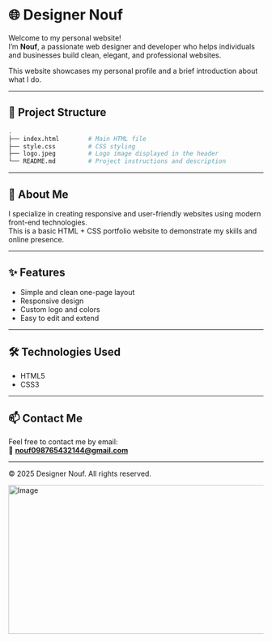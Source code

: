 

# 🌐 Designer Nouf

Welcome to my personal website!  
I’m **Nouf**, a passionate web designer and developer who helps individuals and businesses build clean, elegant, and professional websites.

This website showcases my personal profile and a brief introduction about what I do.

---

## 📁 Project Structure

```bash
.
├── index.html        # Main HTML file
├── style.css         # CSS styling
├── logo.jpeg         # Logo image displayed in the header
└── README.md         # Project instructions and description
```

---

## 🧠 About Me

I specialize in creating responsive and user-friendly websites using modern front-end technologies.  
This is a basic HTML + CSS portfolio website to demonstrate my skills and online presence.

---

## ✨ Features

- Simple and clean one-page layout
- Responsive design
- Custom logo and colors
- Easy to edit and extend

---

## 🛠 Technologies Used

- HTML5
- CSS3

---

## 📫 Contact Me

Feel free to contact me by email:  
📧 **nouf098765432144@gmail.com**

---

© 2025 Designer Nouf. All rights reserved.

<img width="554" height="294" alt="Image" src="https://github.com/user-attachments/assets/77d01a25-7779-4048-9e9d-8fc6ff95452d" />
